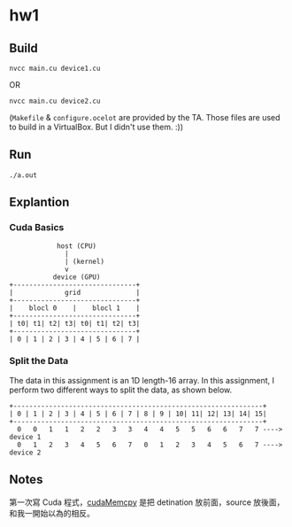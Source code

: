 # hw1

## Build

```
nvcc main.cu device1.cu
```

OR

```
nvcc main.cu device2.cu
```

(`Makefile` & `configure.ocelot` are provided by the TA. Those files are used to build in a VirtualBox. But I didn't use them. :))

## Run

```
./a.out
```

## Explantion

### Cuda Basics

```
            host (CPU)
              |
              | (kernel)
              v
           device (GPU)
+-------------------------------+
|             grid              |
+-------------------------------+
|    blocl 0    |    blocl 1    |
+-------------------------------+
| t0| t1| t2| t3| t0| t1| t2| t3|
+-------------------------------+
| 0 | 1 | 2 | 3 | 4 | 5 | 6 | 7 |
```

### Split the Data

The data in this assignment is an 1D length-16 array.
In this assignment, I perform two different ways to split the data, as shown below.

```
+---------------------------------------------------------------+
| 0 | 1 | 2 | 3 | 4 | 5 | 6 | 7 | 8 | 9 | 10| 11| 12| 13| 14| 15|
+---------------------------------------------------------------+
  0   0   1   1   2   2   3   3   4   4   5   5   6   6   7   7 ----> device 1
  0   1   2   3   4   5   6   7   0   1   2   3   4   5   6   7 ----> device 2
```


## Notes

第一次寫 Cuda 程式，[cudaMemcpy](https://docs.nvidia.com/cuda/cuda-runtime-api/group__CUDART__MEMORY.html#group__CUDART__MEMORY_1gc263dbe6574220cc776b45438fc351e8) 是把 detination 放前面，source 放後面，和我一開始以為的相反。
